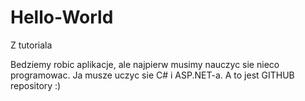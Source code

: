 # Hello-World
Z tutoriala

Bedziemy robic aplikacje, ale najpierw musimy nauczyc sie nieco programowac.
Ja musze uczyc sie C# i ASP.NET-a.
A to jest GITHUB repository :)
